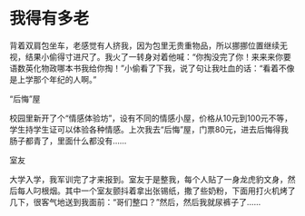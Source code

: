 # 我得有多老

背着双肩包坐车，老感觉有人挤我，因为包里无贵重物品，所以挪挪位置继续无视，结果小偷得寸进尺了。我火了一转身对着他喊：“你掏没完了你！来来来你要语数英化物政哪本书我给你掏！”小偷看了下我，说了句让我吐血的话：“看着不像是上学那个年纪的人啊。” 

“后悔”屋 

校园里新开了个“情感体验坊”，设有不同的情感小屋，价格从10元到100元不等，学生持学生证可以体验各种情感。上次我去“后悔”屋，门票80元，进去后悔得我肠子都青了，里面什么都没有…… 

室友 

大学入学，我军训完了才来报到。室友于是整我，每个人贴了一身龙虎豹文身，然后每人叼根烟。其中一个室友颤抖着拿出张锡纸，撒了些奶粉，下面用打火机烤了几下，很客气地送到我面前：“哥们整口？”然后，然后我就尿裤子了……